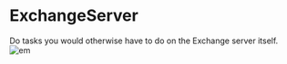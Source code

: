 # ExchangeServer
Do tasks you would otherwise have to do on the Exchange server itself. 
![em](https://user-images.githubusercontent.com/33063799/32181050-656ca31c-bd8b-11e7-9579-1812daadc066.PNG)
